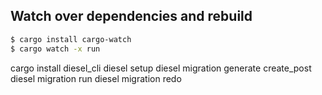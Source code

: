## Watch over dependencies and rebuild
```bash
$ cargo install cargo-watch
$ cargo watch -x run
```

   cargo install diesel_cli
   diesel setup
   diesel migration generate create_post
   diesel migration run
   diesel migration redo
